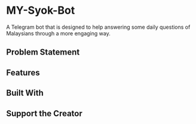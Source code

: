 # MY-Syok-Bot
A Telegram bot that is designed to help answering some daily questions of Malaysians through a more engaging way.

## Problem Statement

## Features

## Built With

## Support the Creator

